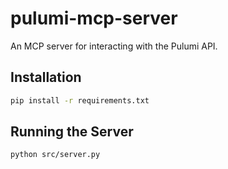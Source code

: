 # pulumi-mcp-server

An MCP server for interacting with the Pulumi API.

## Installation

```bash
pip install -r requirements.txt
```

## Running the Server

```bash
python src/server.py
```
